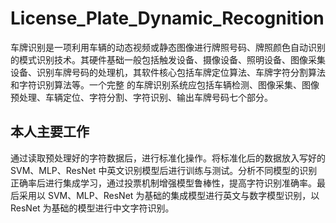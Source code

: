 # License_Plate_Dynamic_Recognition
车牌识别是一项利用车辆的动态视频或静态图像进行牌照号码、牌照颜色自动识别的模式识别技术。其硬件基础一般包括触发设备、摄像设备、照明设备、图像采集设备、识别车牌号码的处理机，其软件核心包括车牌定位算法、车牌字符分割算法和字符识别算法等。一个完整 的车牌识别系统应包括车辆检测、图像采集、图像预处理、车辆定位、字符分割、字符识别、输出车牌号码七个部分。

## 本人主要工作

通过读取预处理好的字符数据后，进行标准化操作。将标准化后的数据放入写好的 SVM、MLP、ResNet 中英文识别模型后进行训练与测试。分析不同模型的识别正确率后进行集成学习，通过投票机制增强模型鲁棒性，提高字符识别准确率。最后采用以 SVM、MLP、ResNet 为基础的集成模型进行英文与数字模型识别，以 ResNet 为基础的模型进行中文字符识别。
